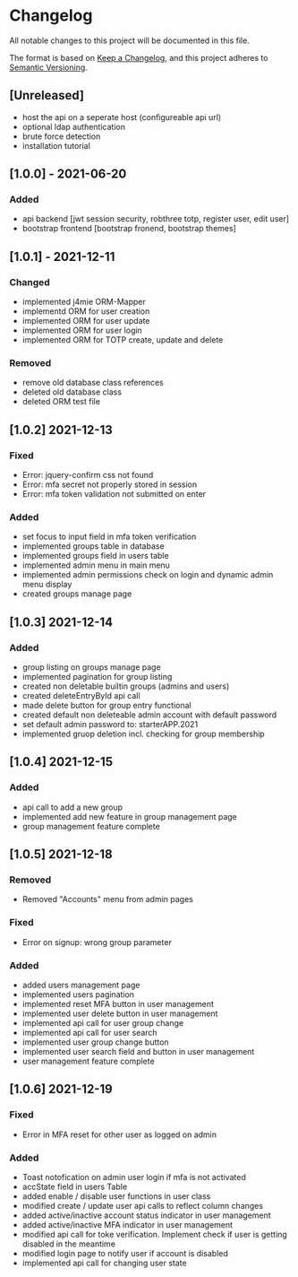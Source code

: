 # Changelog
All notable changes to this project will be documented in this file.

The format is based on [Keep a Changelog](https://keepachangelog.com/en/1.0.0/),
and this project adheres to [Semantic Versioning](https://semver.org/spec/v2.0.0.html).

## [Unreleased]
- host the api on a seperate host (configureable api url)
- optional ldap authentication
- brute force detection
- installation tutorial

## [1.0.0] - 2021-06-20
### Added
- api backend [jwt session security, robthree totp, register user, edit user]
- bootstrap frontend [bootstrap fronend, bootstrap themes]

## [1.0.1] - 2021-12-11
### Changed
- implemented j4mie ORM-Mapper
- implementd ORM for user creation
- implemented ORM for user update
- implemented ORM for user login
- implemented ORM for TOTP create, update and delete
### Removed
- remove old database class references
- deleted old database class
- deleted ORM test file

## [1.0.2] 2021-12-13
### Fixed
- Error: jquery-confirm css not found
- Error: mfa secret not properly stored in session
- Error: mfa token validation not submitted on enter

### Added
- set focus to input field in mfa token verification
- implemented groups table in database
- implemented groups field in users table
- implemented admin menu in main menu
- implemented admin permissions check on login and dynamic admin menu display
- created groups manage page

## [1.0.3] 2021-12-14
### Added
- group listing on groups manage page
- implemented pagination for group listing
- created non deletable builtin groups (admins and users)
- created deleteEntryById api call
- made delete button for group entry functional
- created default non deleteable admin account with default password
- set default admin password to: starterAPP.2021
- implemented gruop deletion incl. checking for group membership

## [1.0.4] 2021-12-15
### Added
- api call to add a new group
- implemented add new feature in group management page
- group management feature complete

## [1.0.5] 2021-12-18
### Removed
- Removed "Accounts" menu from admin pages
### Fixed
- Error on signup: wrong group parameter
### Added
- added users management page
- implemented users pagination
- implemented reset MFA button in user management
- implemented user delete button in user management
- implemented api call for user group change
- implemented api call for user search
- implemented user group change button
- implemented user search field and button in user management
- user management feature complete

## [1.0.6] 2021-12-19
### Fixed
- Error in MFA reset for other user as logged on admin
### Added
- Toast notofication on admin user login if mfa is not activated
- accState field in users Table
- added enable / disable user functions in user class
- modified create / update user api calls to reflect column changes
- added active/inactive account status indicator in user management
- added active/inactive MFA indicator in user management
- modified api call for toke verification. Implement check if user is getting disabled in the meantime
- modified login page to notify user if account is disabled
- implemented api call for changing user state




